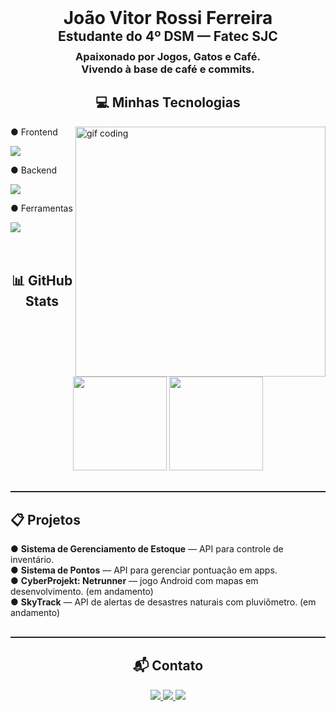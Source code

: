 <!-- Cabeçalho -->
<div align="center">
  <h1 style="margin:0; border:none;">João Vitor Rossi Ferreira</h1>
  <h2 style="margin:0; border:none;">Estudante do 4º DSM — Fatec SJC</h2>
  <h3 style="margin-top:10px; border:none;">
    Apaixonado por Jogos, Gatos e Café. <br>
    Vivendo à base de café e commits.
  </h3>
</div>

<!-- Stack Tecnológico -->
<h2 align="center">💻 Minhas Tecnologias</h2>
  <img
    src="https://pouch.jumpshare.com/preview/QFe1KGCexWVzDbjamgI2twmxAQJs0-7bm9lAWTg8-gigoB3p_Ayi_of0P8KyJdhZwVThso3foyDDuwcmw9VOaBM5xNqrhAiOXXj9K3-MbT8"
    alt="gif coding"
    min-width="400px"
    max-width="400px"
    width="400px"
    align="right"
  />
  <p>● Frontend</p>
  <img src="https://skillicons.dev/icons?i=html,css,tailwind,react,js,ts" />
  <p>● Backend</p>
  <img
    src="https://skillicons.dev/icons?i=py,java,nodejs,mysql,mongodb,prisma,swagger"
  />
  <p>● Ferramentas</p>
  <img src="https://skillicons.dev/icons?i=git,androidstudio,vscode,docker" />
</div>
<br> <br> <br>



<!-- GitHub Stats -->
<div align="center">
  <h2>📊 GitHub Stats</h2>
  <img height="150em" src="https://github-readme-stats.vercel.app/api?username=joaorossiferreira&show_icons=true&theme=neon&include_all_commits=true&count_private=true&border_radius=10" />
  <img height="150em" src="https://github-readme-stats.vercel.app/api/top-langs/?username=joaorossiferreira&layout=compact&theme=neon&hide_border=false&include_all_commits=true&count_private=true&border_radius=5" />
</div>

<hr style="border:none; border-top:1px solid #333; margin:30px 0;">

<!-- Projetos -->
<div align="left" style="max-width:900px; margin:auto;">
  <h2>📋 Projetos</h2>
  <ul style="list-style:none; padding-left:0;">
    <li>● <strong>Sistema de Gerenciamento de Estoque</strong> — API para controle de inventário.</li>
    <li>● <strong>Sistema de Pontos</strong> — API para gerenciar pontuação em apps.</li>
    <li>● <strong>CyberProjekt: Netrunner</strong> — jogo Android com mapas em desenvolvimento. (em andamento)</li>
    <li>● <strong>SkyTrack</strong> — API de alertas de desastres naturais com pluviômetro. (em andamento)</li>
  </ul>
</div>

<hr style="border:none; border-top:1px solid #333; margin:30px 0;">

<!-- Contato -->
<div align="center">
  <h2>📬 Contato</h2>
  <a href="https://www.linkedin.com/in/jo%C3%A3o-rossi-7311a0301" target="_blank">
    <img src="https://img.shields.io/badge/-LinkedIn-%230077B5?style=for-the-badge&logo=linkedin&logoColor=white" />
  </a>
  <a href="https://www.instagram.com/rossilindo" target="_blank">
    <img src="https://img.shields.io/badge/-Instagram-%23E4405F?style=for-the-badge&logo=instagram&logoColor=white" />
  </a>
  <a href="mailto:joaovitorvenou@gmail.com">
    <img src="https://img.shields.io/badge/-Gmail-%23333?style=for-the-badge&logo=gmail&logoColor=white" />
  </a>
</div>

